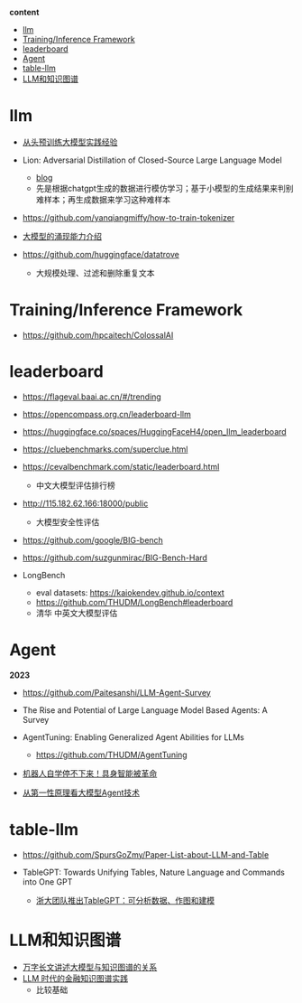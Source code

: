 **content**
<!-- TOC -->

- [llm](#llm)
- [Training/Inference Framework](#traininginference-framework)
- [leaderboard](#leaderboard)
- [Agent](#agent)
- [table-llm](#table-llm)
- [LLM和知识图谱](#llm%E5%92%8C%E7%9F%A5%E8%AF%86%E5%9B%BE%E8%B0%B1)

<!-- /TOC -->

# llm

- [从头预训练大模型实践经验](https://mp.weixin.qq.com/s/LvOsS25mSRFWAHYv9IqTyQ)

- Lion: Adversarial Distillation of Closed-Source Large Language Model
  - [blog](https://mp.weixin.qq.com/s/_LQVHMJqPzMzIuM4wsO2Dw)
  - 先是根据chatgpt生成的数据进行模仿学习；基于小模型的生成结果来判别难样本；再生成数据来学习这种难样本

- https://github.com/yanqiangmiffy/how-to-train-tokenizer

- [大模型的涌现能力介绍](https://mp.weixin.qq.com/s/Jymq2ho3VQx7-o6y-JHxeg)

- https://github.com/huggingface/datatrove
  - 大规模处理、过滤和删除重复文本

# Training/Inference Framework

- https://github.com/hpcaitech/ColossalAI


# leaderboard

- https://flageval.baai.ac.cn/#/trending

- https://opencompass.org.cn/leaderboard-llm

- https://huggingface.co/spaces/HuggingFaceH4/open_llm_leaderboard

- https://cluebenchmarks.com/superclue.html

- https://cevalbenchmark.com/static/leaderboard.html
  - 中文大模型评估排行榜

- http://115.182.62.166:18000/public
    - 大模型安全性评估

- https://github.com/google/BIG-bench
- https://github.com/suzgunmirac/BIG-Bench-Hard

- LongBench
  - eval datasets: https://kaiokendev.github.io/context
  - https://github.com/THUDM/LongBench#leaderboard
  - 清华 中英文大模型评估


# Agent

**2023**

- https://github.com/Paitesanshi/LLM-Agent-Survey

- The Rise and Potential of Large Language Model Based Agents: A Survey

- AgentTuning: Enabling Generalized Agent Abilities for LLMs
  - https://github.com/THUDM/AgentTuning


- [机器人自学停不下来！具身智能被革命](https://mp.weixin.qq.com/s/2bQTuwE-k6ukp--XHXIzMg)
- [从第一性原理看大模型Agent技术](https://mp.weixin.qq.com/s/PL-QjlvVugUfmRD4g0P-qQ)

# table-llm

- https://github.com/SpursGoZmy/Paper-List-about-LLM-and-Table

- TableGPT: Towards Unifying Tables, Nature Language and Commands into One GPT
  - [浙大团队推出TableGPT：可分析数据、作图和建模](https://zhuanlan.zhihu.com/p/643198387)


# LLM和知识图谱
- [万字长文讲述大模型与知识图谱的关系](https://zhuanlan.zhihu.com/p/626433991)
- [LLM 时代的金融知识图谱实践](https://zhuanlan.zhihu.com/p/623104680)
  - 比较基础

